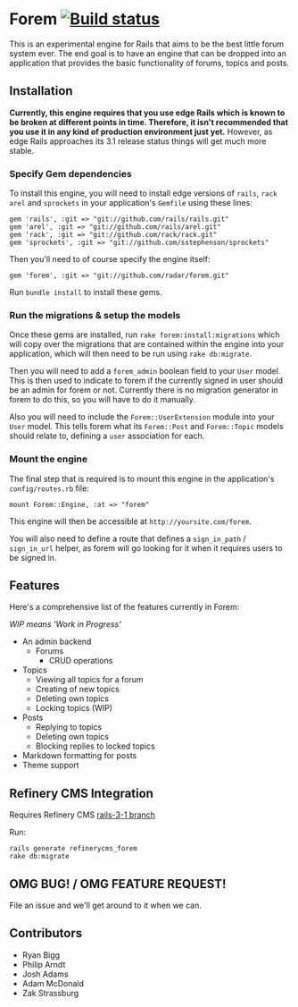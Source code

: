 # Forem [![Build status](http://travis-ci.org/radar/forem.png)](http://travis-ci.org/radar/forem)

This is an experimental engine for Rails that aims to be the best little forum system ever.
The end goal is to have an engine that can be dropped into an application that 
provides the basic functionality of forums, topics and posts.

## Installation

**Currently, this engine requires that you use edge Rails which is known to be
broken at different points in time. Therefore, it isn't recommended that you use
it in any kind of production environment just yet.** However, as edge Rails approaches its 3.1 release status things will get much more stable.

### Specify Gem dependencies
To install this engine, you will need to install edge versions of `rails`, `rack`
`arel` and `sprockets` in your application's `Gemfile` using these lines:

    gem 'rails', :git => "git://github.com/rails/rails.git"
    gem 'arel', :git => "git://github.com/rails/arel.git"
    gem 'rack', :git => "git://github.com/rack/rack.git"
    gem 'sprockets', :git => "git://github.com/sstephenson/sprockets"

Then you'll need to of course specify the engine itself:

    gem 'forem', :git => "git://github.com/radar/forem.git"

Run `bundle install` to install these gems.

### Run the migrations & setup the models

Once these gems are installed, run `rake forem:install:migrations` which will copy over the migrations that are contained within the engine into your application, which will then need to be run using `rake db:migrate`.

Then you will need to add a `forem_admin` boolean field to your `User` model. This is then used to indicate to forem if the currently signed in user should be an admin for forem or not. Currently there is no migration generator in forem to do this, so you will have to do it manually.

Also you will need to include the `Forem::UserExtension` module into your `User` model. This tells forem what its `Forem::Post` and `Forem::Topic` models should relate to, defining a `user` association for each.

### Mount the engine

The final step that is required is to mount this engine in the application's `config/routes.rb` file:

    mount Forem::Engine, :at => "forem"

This engine will then be accessible at `http://yoursite.com/forem`.

You will also need to define a route that defines a `sign_in_path` / `sign_in_url` helper, as forem will go looking for it when it requires users to be signed in.

## Features

Here's a comprehensive list of the features currently in Forem:

*WIP means 'Work in Progress'*

* An admin backend
  * Forums
      * CRUD operations
* Topics
  * Viewing all topics for a forum
  * Creating of new topics
  * Deleting own topics
  * Locking topics (WIP)
* Posts
  * Replying to topics
  * Deleting own topics
  * Blocking replies to locked topics
* Markdown formatting for posts
* Theme support


## Refinery CMS Integration

Requires Refinery CMS [rails-3-1 branch](https://github.com/resolve/refinerycms/tree/rails-3-1)

Run:

    rails generate refinerycms_forem
    rake db:migrate

## OMG BUG! / OMG FEATURE REQUEST!

File an issue and we'll get around to it when we can.

## Contributors

* Ryan Bigg
* Philip Arndt
* Josh Adams
* Adam McDonald
* Zak Strassburg
